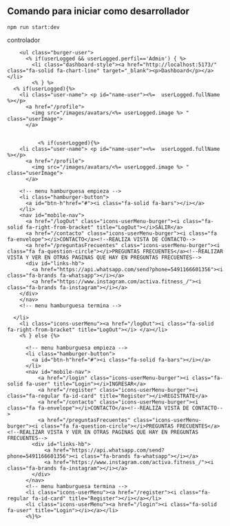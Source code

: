 ## Comando para iniciar como desarrollador

```
npm run start:dev
```


controlador

        <ul class="burger-user">
          <% if(userLogged && userLogged.perfil=='Admin') { %>
            <li class="dashboard-style"><a href="http://localhost:5173/" class="fa-solid fa-chart-line" target="_blank"><p>Dashboard</p></a></li>
            <% } %>
      <% if(userLogged){%>
        <li class="user-name"> <p id="name-user"><%=  userLogged.fullName %></p> 
          <a href="/profile">
            <img src="/images/avatars/<%= userLogged.image %> " class="userImage">
          </a>
        

              <% if(userLogged){%>
        <li class="user-name"> <p id="name-user"><%=  userLogged.fullName %></p> 
          <a href="/profile">
            <img src="/images/avatars/<%= userLogged.image %> " class="userImage">
          </a>
        
        <!-- menu hamburguesa empieza -->
        <li class="hamburger-button">
          <a id="btn-h"href="#"><i class="fa-solid fa-bars"></i></a>
        </li>
        <nav id="mobile-nav">
          <a href="/logOut" class="icons-userMenu-burger"><i class="fa-solid fa-right-from-bracket" title="LogOut"></i>SALIR</a>
          <a href="/contacto" class="icons-userMenu-burger"><i class="fa fa-envelope"></i>CONTACTO</a><!--REALIZA VISTA DE CONTACTO-->
          <a href="/preguntasFrecuentes" class="icons-userMenu-burger"><i class="fa fa-question-circle"></i>PREGUNTAS FRECUENTES</a><!--REALIZAR VISTA Y VER EN OTRAS PAGINAS QUE HAY EN PREGUNTAS FRECUENTES-->
          <div id="links-hb">
            <a href="https://api.whatsapp.com/send?phone=5491166601356"><i class="fa-brands fa-whatsapp"></i></a>
            <a href="https://www.instagram.com/activa.fitness_/"><i class="fa-brands fa-instagram"></i></a>	          
        </div>
        </nav>
        <!-- menu hamburguesa termina -->

      </li>
        <li class="icons-userMenu"><a href="/logOut"><i class="fa-solid fa-right-from-bracket" title="LogOut"></i> </a></li>
        <% } else {%>

          <!-- menu hamburguesa empieza -->
          <li class="hamburger-button">
            <a id="btn-h"href="#"><i class="fa-solid fa-bars"></i></a>
          </li>
          <nav id="mobile-nav">
              <a href="/login" class="icons-userMenu-burger"><i class="fa-solid fa-user" title="Login"></i>INGRESAR</a>
              <a href="/register" class="icons-userMenu-burger"><i class="fa-regular fa-id-card" title="Register"></i>REGISTRATE</a>
              <a href="/contacto" class="icons-userMenu-burger"><i class="fa fa-envelope"></i>CONTACTO</a><!--REALIZA VISTA DE CONTACTO-->
              <a href="/preguntasFrecuentes" class="icons-userMenu-burger"><i class="fa fa-question-circle"></i>PREGUNTAS FRECUENTES</a><!--REALIZAR VISTA Y VER EN OTRAS PAGINAS QUE HAY EN PREGUNTAS FRECUENTES-->
            <div id="links-hb">
                <a href="https://api.whatsapp.com/send?phone=5491166601356"><i class="fa-brands fa-whatsapp"></i></a>
                <a href="https://www.instagram.com/activa.fitness_/"><i class="fa-brands fa-instagram"></i></a>
            </div>
          </nav>
          <!-- menu hamburguesa termina -->
          <li class="icons-userMenu"><a href="/register"><i class="fa-regular fa-id-card" title="Register"></i></a></li>
          <li class="icons-userMenu"><a href="/login"><i class="fa-solid fa-user" title="Login"></i></a></li>
          <%}%>